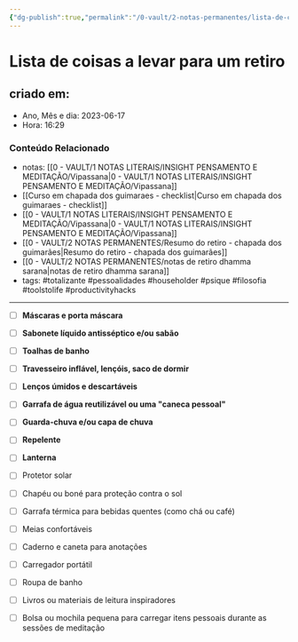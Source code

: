 ```yaml
---
{"dg-publish":true,"permalink":"/0-vault/2-notas-permanentes/lista-de-coisas-a-levar-para-um-retiro/","tags":["permanente","totalizante","pessoalidades","householder","psique","filosofia","toolstolife","productivityhacks"],"dgHomeLink":true,"dgShowLocalGraph":true,"dgShowFileTree":true,"dgEnableSearch":true}
---
```


# Lista de coisas a levar para um retiro

## criado em: 
-  Ano, Mês e dia: 2023-06-17
- Hora: 16:29

### Conteúdo Relacionado
- notas: [[0 - VAULT/1 NOTAS LITERAIS/INSIGHT PENSAMENTO E MEDITAÇÃO/Vipassana\|0 - VAULT/1 NOTAS LITERAIS/INSIGHT PENSAMENTO E MEDITAÇÃO/Vipassana]]
- [[Curso em chapada dos guimaraes - checklist\|Curso em chapada dos guimaraes - checklist]]
- [[0 - VAULT/1 NOTAS LITERAIS/INSIGHT PENSAMENTO E MEDITAÇÃO/Vipassana\|0 - VAULT/1 NOTAS LITERAIS/INSIGHT PENSAMENTO E MEDITAÇÃO/Vipassana]]
- [[0 - VAULT/2 NOTAS PERMANENTES/Resumo do retiro - chapada dos guimarães\|Resumo do retiro - chapada dos guimarães]]
- [[0 - VAULT/2 NOTAS PERMANENTES/notas de retiro dhamma sarana\|notas de retiro dhamma sarana]]
- tags: #totalizante #pessoalidades #householder #psique #filosofia #toolstolife #productivityhacks 
---

- [ ] **Máscaras e porta máscara**
- [ ] **Sabonete líquido antisséptico e/ou sabão**
- [ ] **Toalhas de banho**
- [ ] **Travesseiro inflável, lençóis, saco de dormir**
- [ ] **Lenços úmidos e descartáveis**
- [ ] **Garrafa de água reutilizável ou uma "caneca pessoal"**
- [ ] **Guarda-chuva e/ou capa de chuva**
- [ ] **Repelente**
- [ ] **Lanterna**
- [ ] Protetor solar
- [ ] Chapéu ou boné para proteção contra o sol
- [ ] Garrafa térmica para bebidas quentes (como chá ou café)
- [ ] Meias confortáveis
- [ ] Caderno e caneta para anotações
- [ ] Carregador portátil
- [ ] Roupa de banho
- [ ] Livros ou materiais de leitura inspiradores
- [ ] Bolsa ou mochila pequena para carregar itens pessoais durante as sessões de meditação

